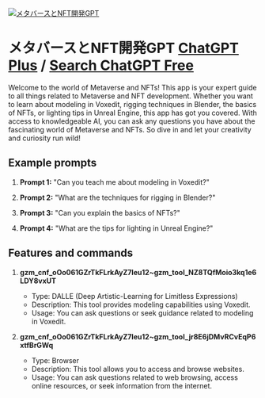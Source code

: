 
[![メタバースとNFT開発GPT](https://files.oaiusercontent.com/file-cFIJfOLCsyMUd05uCGqRACDP?se=2123-10-18T01%3A07%3A49Z&sp=r&sv=2021-08-06&sr=b&rscc=max-age%3D31536000%2C%20immutable&rscd=attachment%3B%20filename%3Da5b4e66f-4e35-436b-9d27-ef7f41ce369a.png&sig=ai3k1lTln2B70X6hXxZHZ3GCh1msPzTk%2B2V4KyQD0Pk%3D)](https://chat.openai.com/g/g-X95q7WVho-metabasutonftkai-fa-gpt)

# メタバースとNFT開発GPT [ChatGPT Plus](https://chat.openai.com/g/g-X95q7WVho-metabasutonftkai-fa-gpt) / [Search ChatGPT Free](https://gptcall.net/index.html#/?search=%E3%83%A1%E3%82%BF%E3%83%90%E3%83%BC%E3%82%B9%E3%81%A8NFT%E9%96%8B%E7%99%BAGPT)

Welcome to the world of Metaverse and NFTs! This app is your expert guide to all things related to Metaverse and NFT development. Whether you want to learn about modeling in Voxedit, rigging techniques in Blender, the basics of NFTs, or lighting tips in Unreal Engine, this app has got you covered. With access to knowledgeable AI, you can ask any questions you have about the fascinating world of Metaverse and NFTs. So dive in and let your creativity and curiosity run wild!

## Example prompts

1. **Prompt 1:** "Can you teach me about modeling in Voxedit?"

2. **Prompt 2:** "What are the techniques for rigging in Blender?"

3. **Prompt 3:** "Can you explain the basics of NFTs?"

4. **Prompt 4:** "What are the tips for lighting in Unreal Engine?"

## Features and commands

1. **gzm_cnf_oOo061GZrTkFLrkAyZ7Ieu12~gzm_tool_NZ8TQfMoio3kq1e6LDY8vxUT**
   - Type: DALLE (Deep Artistic-Learning for Limitless Expressions)
   - Description: This tool provides modeling capabilities using Voxedit.
   - Usage: You can ask questions or seek guidance related to modeling in Voxedit.

2. **gzm_cnf_oOo061GZrTkFLrkAyZ7Ieu12~gzm_tool_jr8E6jDMvRCvEqP6xtfBrGWq**
   - Type: Browser
   - Description: This tool allows you to access and browse websites.
   - Usage: You can ask questions related to web browsing, access online resources, or seek information from the internet.


